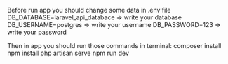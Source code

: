 Before run app you should change some data in .env file
DB_DATABASE=laravel_api_databace  => write your database
DB_USERNAME=postgres  => write your username
DB_PASSWORD=123  => write your password

Then in app you should run those commands in terminal:
    composer install
    npm install
    php artisan serve
    npm run dev
